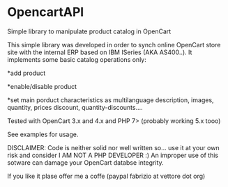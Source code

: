 # OpencartAPI
Simple library to manipulate product catalog in OpenCart

This simple library was developed in order to synch online OpenCart store site with the internal ERP based on IBM ISeries (AKA AS400..).
It implements some basic catalog operations only:

*add product

*enable/disable product

*set main porduct characteristics as multilanguage description, images, quantity, prices discount, quantity-discounts....

Tested with OpenCart 3.x and 4.x and PHP 7> (probably working 5.x tooo)

See examples for usage.

DISCLAIMER: Code is neither solid nor well written so... use it at your own risk and consider I AM NOT A PHP DEVELOPER :)
An improper use of this sotware can damage your OpenCart databse integrity.

If you like it plase offer me a coffe (paypal fabrizio at vettore dot org)



